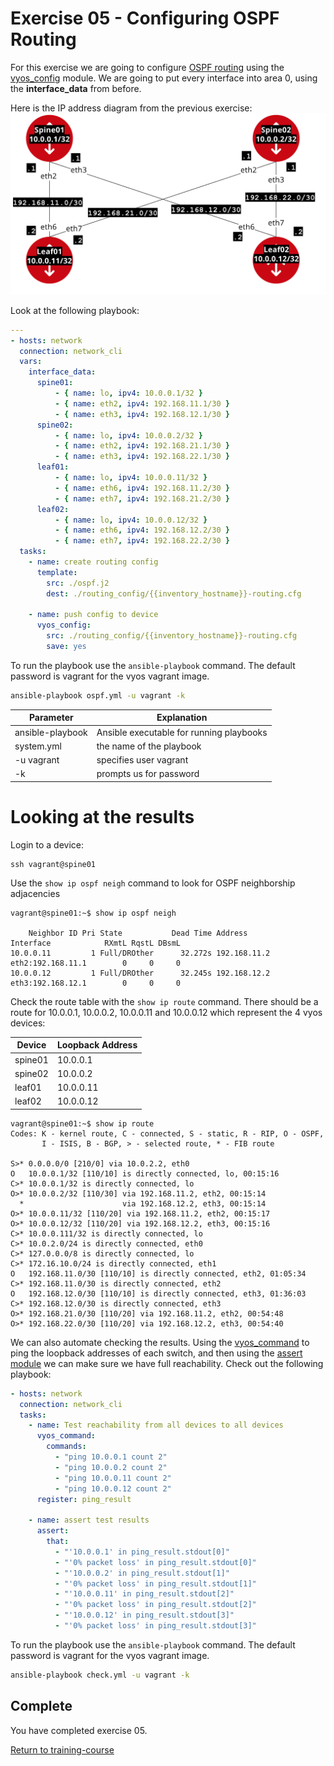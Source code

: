 # Exercise 05 - Configuring OSPF Routing

For this exercise we are going to configure [OSPF routing](https://en.wikipedia.org/wiki/Open_Shortest_Path_First) using the [vyos_config](http://docs.ansible.com/ansible/latest/vyos_config_module.html) module.  We are going to put every interface into area 0, using the **interface_data** from before.  

Here is the IP address diagram from the previous exercise:
![diagram](../exercise04/ipaddress_diagram.png)

Look at the following playbook:

```yml
---
- hosts: network
  connection: network_cli
  vars:
    interface_data:
      spine01:
          - { name: lo, ipv4: 10.0.0.1/32 }
          - { name: eth2, ipv4: 192.168.11.1/30 }
          - { name: eth3, ipv4: 192.168.12.1/30 }
      spine02:
          - { name: lo, ipv4: 10.0.0.2/32 }
          - { name: eth2, ipv4: 192.168.21.1/30 }
          - { name: eth3, ipv4: 192.168.22.1/30 }
      leaf01:
          - { name: lo, ipv4: 10.0.0.11/32 }
          - { name: eth6, ipv4: 192.168.11.2/30 }
          - { name: eth7, ipv4: 192.168.21.2/30 }
      leaf02:
          - { name: lo, ipv4: 10.0.0.12/32 }
          - { name: eth6, ipv4: 192.168.12.2/30 }
          - { name: eth7, ipv4: 192.168.22.2/30 }
  tasks:
    - name: create routing config
      template:
        src: ./ospf.j2
        dest: ./routing_config/{{inventory_hostname}}-routing.cfg

    - name: push config to device
      vyos_config:
        src: ./routing_config/{{inventory_hostname}}-routing.cfg
        save: yes
```

To run the playbook use the `ansible-playbook` command.  The default password is vagrant for the vyos vagrant image.

```bash
ansible-playbook ospf.yml -u vagrant -k
```
Parameter | Explanation
------------ | -------------
ansible-playbook | Ansible executable for running playbooks
system.yml | the name of the playbook
-u vagrant | specifies user vagrant
-k | prompts us for password

# Looking at the results

Login to a device:
```
ssh vagrant@spine01
```

Use the `show ip ospf neigh` command to look for OSPF neighborship adjacencies

```
vagrant@spine01:~$ show ip ospf neigh

    Neighbor ID Pri State           Dead Time Address         Interface            RXmtL RqstL DBsmL
10.0.0.11         1 Full/DROther      32.272s 192.168.11.2    eth2:192.168.11.1        0     0     0
10.0.0.12         1 Full/DROther      32.245s 192.168.12.2    eth3:192.168.12.1        0     0     0
```

Check the route table with the `show ip route` command.  There should be a route for 10.0.0.1, 10.0.0.2, 10.0.0.11 and 10.0.0.12 which represent the 4 vyos devices:

Device | Loopback Address
------------ | -------------
spine01 | 10.0.0.1
spine02 | 10.0.0.2
leaf01 | 10.0.0.11
leaf02 | 10.0.0.12


```
vagrant@spine01:~$ show ip route
Codes: K - kernel route, C - connected, S - static, R - RIP, O - OSPF,
       I - ISIS, B - BGP, > - selected route, * - FIB route

S>* 0.0.0.0/0 [210/0] via 10.0.2.2, eth0
O   10.0.0.1/32 [110/10] is directly connected, lo, 00:15:16
C>* 10.0.0.1/32 is directly connected, lo
O>* 10.0.0.2/32 [110/30] via 192.168.11.2, eth2, 00:15:14
  *                      via 192.168.12.2, eth3, 00:15:14
O>* 10.0.0.11/32 [110/20] via 192.168.11.2, eth2, 00:15:17
O>* 10.0.0.12/32 [110/20] via 192.168.12.2, eth3, 00:15:16
C>* 10.0.0.111/32 is directly connected, lo
C>* 10.0.2.0/24 is directly connected, eth0
C>* 127.0.0.0/8 is directly connected, lo
C>* 172.16.10.0/24 is directly connected, eth1
O   192.168.11.0/30 [110/10] is directly connected, eth2, 01:05:34
C>* 192.168.11.0/30 is directly connected, eth2
O   192.168.12.0/30 [110/10] is directly connected, eth3, 01:36:03
C>* 192.168.12.0/30 is directly connected, eth3
O>* 192.168.21.0/30 [110/20] via 192.168.11.2, eth2, 00:54:48
O>* 192.168.22.0/30 [110/20] via 192.168.12.2, eth3, 00:54:40
```

We can also automate checking the results.  Using the [vyos_command](http://docs.ansible.com/ansible/latest/vyos_command_module.html) to ping the loopback addresses of each switch, and then using the [assert module](http://docs.ansible.com/ansible/latest/assert_module.html) we can make sure we have full reachability.  Check out the following playbook:

```yaml
- hosts: network
  connection: network_cli
  tasks:
    - name: Test reachability from all devices to all devices
      vyos_command:
        commands:
          - "ping 10.0.0.1 count 2"
          - "ping 10.0.0.2 count 2"
          - "ping 10.0.0.11 count 2"
          - "ping 10.0.0.12 count 2"
      register: ping_result

    - name: assert test results
      assert:
        that:
          - "'10.0.0.1' in ping_result.stdout[0]"
          - "'0% packet loss' in ping_result.stdout[0]"
          - "'10.0.0.2' in ping_result.stdout[1]"
          - "'0% packet loss' in ping_result.stdout[1]"
          - "'10.0.0.11' in ping_result.stdout[2]"
          - "'0% packet loss' in ping_result.stdout[2]"
          - "'10.0.0.12' in ping_result.stdout[3]"
          - "'0% packet loss' in ping_result.stdout[3]"
```

To run the playbook use the `ansible-playbook` command.  The default password is vagrant for the vyos vagrant image.

```bash
ansible-playbook check.yml -u vagrant -k
```

## Complete
You have completed exercise 05.

[Return to training-course](../README.md)
